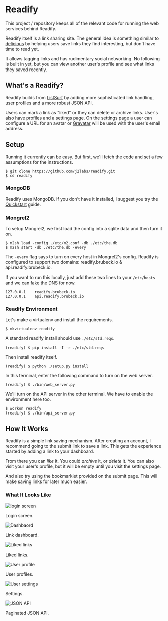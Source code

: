 # Readify

This project / repository keeps all of the relevant code for running the web
services behind Readify.

Readify itself is a link sharing site.  The general idea is something similar to
[delicious](http://delicious.com) by helping users save links they find
interesting, but don't have time to read yet.

It allows tagging links and has rudimentary social networking.  No following is
built in yet, but you can view another user's profile and see what links they
saved recently.


## What's a Readify?

Readify builds from [ListSurf](https://github.com/j2labs/listsurf) by adding
more sophisticated link handling, user profiles and a more robust JSON API.

Users can mark a link as "liked" or they can delete or archive links. User's
also have profiles and a settings page.  On the settings page a user can
configure a URL for an avatar or [Gravatar](http://gravatar.com/) will be used
with the user's email address.


## Setup

Running it currently can be easy. But first, we'll fetch the code and set a few
assumptions for the instructions.

    $ git clone https://github.com/j2labs/readify.git
    $ cd readify


### MongoDB

Readify uses MongoDB.  If you don't have it installed, I suggest you try the
[Quickstart](http://www.mongodb.org/display/DOCS/Quickstart) guide.


### Mongrel2

To setup Mongrel2, we first load the config into a sqlite data and then turn it
on.

    $ m2sh load -config ./etc/m2.conf -db ./etc/the.db
    $ m2sh start -db ./etc/the.db -every
    
The `-every` flag says to turn on every host in Mongrel2's config.  Readify is 
configured to support two domains: readify.brubeck.io & api.readify.brubeck.io.

If you want to run this locally, just add these two lines to your `/etc/hosts`
and we can fake the DNS for now.

    127.0.0.1    readify.brubeck.io
    127.0.0.1    api.readify.brubeck.io


### Readify Environment

Let's make a virtualenv and install the requirements.

    $ mkvirtualenv readify
    
A standard readify install should use `./etc/std.reqs`.

    (readify) $ pip install -I -r ./etc/std.reqs

Then install readify itself.

    (readify) $ python ./setup.py install
    
In this terminal, enter the following command to turn on the web server.

    (readify) $ ./bin/web_server.py
    
We'll turn on the API server in the other terminal. We have to enable the
environment here too.

    $ workon readify
    (readify) $ ./bin/api_server.py


## How It Works

Readify is a simple link saving mechanism.  After creating an account, I
recommend going to the submit link to save a link.  This gets the experience
started by adding a link to your dashboard.

From there you can *like* it.  You could *archive* it, or *delete* it.
You can also visit your user's profile, but it will be empty until you visit the
settings page.

And also try using the bookmarklet provided on the submit page.  This will make
saving links for later much easier.


### What It Looks Like

![login screen](/j2labs/readify/raw/master/img/login.png)

Login screen.

![Dashbaord](/j2labs/readify/raw/master/img/dashboard.png)

Link dashboard.

![Liked links](/j2labs/readify/raw/master/img/liked.png)

Liked links.

![User profile](/j2labs/readify/raw/master/img/profile.png)

User profiles.

![User settings](/j2labs/readify/raw/master/img/profile.png)

Settings.

![JSON API](/j2labs/readify/raw/master/img/jsonfeed.png)

Paginated JSON API.
